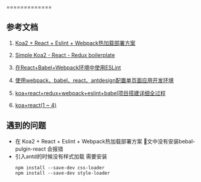 =============
## 参考文档
1. [Koa2 + React + Eslint + Webpack热加载部署方案](http://www.nekomiao.me/2017/05/23/koa2-react-webpack-deployment/)
2. [Simple Koa2 - React - Redux boilerplate](https://github.com/princeV/koa2-react-redux-webpack-boilerplate/blob/master/docs/project-setup.md)
3. [在React+Babel+Webpack环境中使用ESLint](http://le0zh.github.io/2016/06/21/eslint+in+react+babel+webpack)
4. [使用webpack、babel、react、antdesign配置单页面应用开发环境](http://www.chardlau.com/2017/04/26/config-of-webpack-babel-react-antd/)
5. [koa+react+redux+webpack+eslint+babel项目搭建详细全过程](https://cnodejs.org/topic/580871420bab808265185f7f)

6. [koa+react(1 ~ 4)](http://blog.suzper.com/2016/10/19/koa-react-%E4%B8%80/)
## 遇到的问题
-  在 Koa2 + React + Eslint + Webpack热加载部署方案 文中没有安装bebal-pulgin-react 会报错
- 引入antd的时候没有样式加载 需要安装
  ```
  npm install --save-dev css-loader  
  npm install --save-dev style-loader 
  ```






